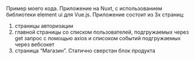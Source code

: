 Пример моего кода.
Приложение на Nuxt, с использованием библиотеки element ui для Vue.js.
Приложение состоит из 3х страниц: 
1) страницы авторизации
2) главной страницы со списком пользователей, подгружаемых через get запрос с помощью axios и списоком событий подгружаемых через вебсокет
3) страница “Магазин”. Статично сверстан блок продукта
